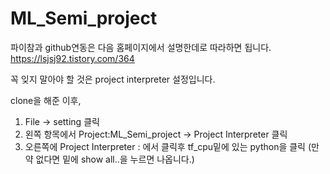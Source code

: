 # ML_Semi_project


파이참과 github연동은 다음 홈페이지에서 설명한데로 따라하면 됩니다.\
https://lsjsj92.tistory.com/364

꼭 잊지 말아야 할 것은 project interpreter 설정입니다. 

clone을 해준 이후, 
1. File -> setting 클릭
2. 왼쪽 항목에서 Project:ML_Semi_project -> Project Interpreter 클릭
3. 오른쪽에 Project Interpreter : 에서 클릭후 tf_cpu밑에 있는 python을 클릭
(만약 없다면 밑에 show all..을 누르면 나옵니다.)
